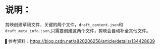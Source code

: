 # 说明：

剪映创建草稿文件，关键的两个文件，`draft_content.json`和`draft_meta_info.json`,只需要创建这两个文件，剪映会自动补全其他文件。

▌参考资料：https://blog.csdn.net/a820206256/article/details/134428639
